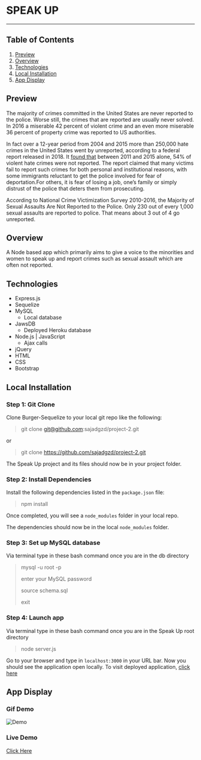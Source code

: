 # SPEAK UP
----------
## Table of Contents 
1. [Preview](#preview)
1. [Overview](#overview)
2. [Technologies](#technologies)
3. [Local Installation](#installation)
4. [App Display](#display)

<a name="preview"></a>
## Preview 
The majority of crimes committed in the United States are never reported to the police. Worse still, the crimes that are reported are usually never solved. In 2016 a miserable 42 percent of violent crime and an even more miserable 36 percent of property crime was reported to US authorities.

In fact over a 12-year period from 2004 and 2015 more than 250,000 hate crimes in the United States went by unreported, according to a federal report released in 2018. It [found that](https://www.chicagotribune.com/nation-world/ct-hate-crimes-unreported-20170628-story.html) between 2011 and 2015 alone, 54% of violent hate crimes were not reported.
The report claimed that many victims fail to report such crimes for both personal and institutional reasons, with some immigrants reluctant to get the police involved for fear of deportation.For others, it is fear of losing a job, one’s family or simply distrust of the police that deters them from prosecuting.

According to National Crime Victimization Survey 2010-2016, the Majority of Sexual Assaults Are Not Reported to the Police. Only 230 out of every 1,000 sexual assaults are reported to police. That means about 3 out of 4 go unreported.

<a name="overview"></a>
## Overview 
A Node based app which primarily aims to give a voice to the minorities and women to speak up and report crimes such as sexual assault which are often not reported. 

<a name="technologies"></a>
## Technologies
 * Express.js 
 * Sequelize
 * MySQL
    * Local database
 * JawsDB
    * Deployed Heroku database 
 * Node.js | JavaScript
    * Ajax calls
 * jQuery
 * HTML
 * CSS
 * Bootstrap

<a name="installation"></a>
## Local Installation
### Step 1: Git Clone
Clone Burger-Sequelize to your local git repo like the following:
> git clone git@github.com:sajadgzd/project-2.git

or

> git clone https://github.com/sajadgzd/project-2.git

The Speak Up project and its files should now be in your project folder.

### Step 2: Install Dependencies
Install the following dependencies listed in the `package.json` file: 

> npm install

Once completed, you will see a `node_modules` folder in your local repo.

The dependencies should now be in the local `node_modules` folder.

### Step 3: Set up MySQL database 

Via terminal type in these bash command once you are in the db directory 

> mysql -u root -p
>
> enter your MySQL password 
>
> source schema.sql 
>
> exit 

### Step 4: Launch app 
Via terminal type in these bash command once you are in the Speak Up root directory 

> node server.js 

Go to your browser and type in `localhost:3000` in your URL bar. Now you should see the application open locally.
To visit deployed application, [click here](https://project-2-70181.herokuapp.com/)

<a name="display"></a>
## App Display
### Gif Demo
![Demo]()
### Live Demo
[Click Here](https://project-2-70181.herokuapp.com/)
